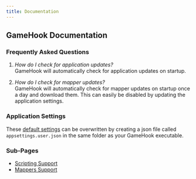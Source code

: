```yaml
---
title: Documentation
---
```


## GameHook Documentation

### Frequently Asked Questions

1. *How do I check for application updates?* \
   GameHook will automatically check for application updates on startup.

2. *How do I check for mapper updates?* \
   GameHook will automatically check for mapper updates on startup once a day and download them.
   This can easily be disabled by updating the application settings.

### Application Settings
These [default settings](https://github.com/gamehook-io/gamehook/tree/main/src/GameHook.WebAPI/appsettings.json) can be overwritten by creating a json file called `appsettings.user.json` in the same folder as your GameHook executable.

### Sub-Pages
- [Scripting Support](./scripting)
- [Mappers Support](./mappers)